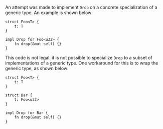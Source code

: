 An attempt was made to implement `Drop` on a concrete specialization of a
generic type. An example is shown below:

```compile_fail,E0366
struct Foo<T> {
    t: T
}

impl Drop for Foo<u32> {
    fn drop(&mut self) {}
}
```

This code is not legal: it is not possible to specialize `Drop` to a subset of
implementations of a generic type. One workaround for this is to wrap the
generic type, as shown below:

```
struct Foo<T> {
    t: T
}

struct Bar {
    t: Foo<u32>
}

impl Drop for Bar {
    fn drop(&mut self) {}
}
```
